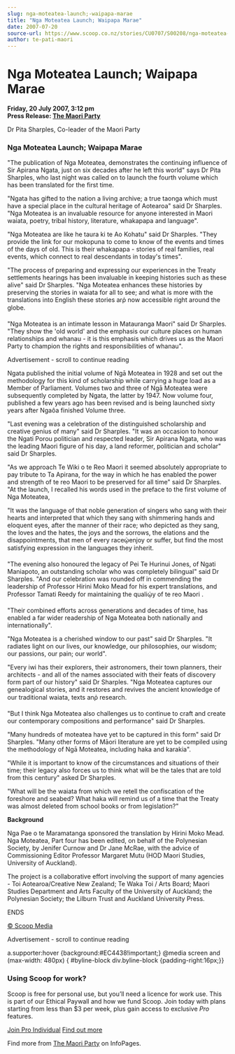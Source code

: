 ```yaml
---
slug: nga-moteatea-launch;-waipapa-marae
title: "Nga Moteatea Launch; Waipapa Marae"
date: 2007-07-20
source-url: https://www.scoop.co.nz/stories/CU0707/S00208/nga-moteatea-launch-waipapa-marae.htm
author: te-pati-maori
---
```

Nga Moteatea Launch; Waipapa Marae
==================================

**Friday, 20 July 2007, 3:12 pm**  
**Press Release: [The Maori Party](https://info.scoop.co.nz/The_Maori_Party)**

  
Dr Pita Sharples, Co-leader of the Maori Party

### Nga Moteatea Launch; Waipapa Marae

"The publication of Nga Moteatea, demonstrates the continuing influence of Sir Apirana Ngata, just on six decades after he left this world" says Dr Pita Sharples, who last night was called on to launch the fourth volume which has been translated for the first time.

"Ngata has gifted to the nation a living archive; a true taonga which must have a special place in the cultural heritage of Aotearoa" said Dr Sharples. "Nga Moteatea is an invaluable resource for anyone interested in Maori waiata, poetry, tribal history, literature, whakapapa and language".

"Nga Moteatea are like he taura ki te Ao Kohatu" said Dr Sharples. "They provide the link for our mokopuna to come to know of the events and times of the days of old. This is their whakapapa - stories of real families, real events, which connect to real descendants in today's times".

"The process of preparing and expressing our experiences in the Treaty settlements hearings has been invaluable in keeping histories such as these alive" said Dr Sharples. "Nga Moteatea enhances these histories by preserving the stories in waiata for all to see; and what is more with the translations into English these stories arῥ now accessible right around the globe.

"Nga Moteatea is an intimate lesson in Matauranga Maori" said Dr Sharples. "They show the 'old world' and the emphasis our culture places on human relationships and whanau - it is this emphasis which drives us as the Maori Party to champion the rights and responsibilities of whanau".

Advertisement - scroll to continue reading





Ngata published the initial volume of Ngā Moteatea in 1928 and set out the methodology for this kind of scholarship while carrying a huge load as a Member of Parliament. Volumes two and three of Ngā Moteatea were subsequently completed by Ngata, the latter by 1947. Now volume four, published a few years ago has been revised and is being launched sixty years after Ngaôa finished Volume three.

"Last evening was a celebration of the distinguished scholarship and creative genius of many" said Dr Sharples. "It was an occasion to honour the Ngati Porou politician and respected leader, Sir Apirana Ngata, who was the leading Maori figure of his day, a land reformer, politician and scholar" said Dr Sharples.

"As we approach Te Wiki o te Reo Maori it seemed absolutely appropriate to pay tribute to Ta Apirana, for the way in which he has enabled the power and strength of te reo Maori to be preserved for all time" said Dr Sharples. "At the launch, I recalled his words used in the preface to the first volume of Nga Moteatea,

"It was the language of that noble generation of singers who sang with their hearts and interpreted that which they sang with shimmering hands and eloquent eyes, after the manner of their race; who depicted as they sang, the loves and the hates, the joys and the sorrows, the elations and the disappointments, that men of every raceᾠenjoy or suffer, but find the most satisfying expression in the languages they inherit.

"The evening also honoured the legacy of Pei Te Hurinui Jones, of Ngati Maniapoto, an outstanding scholar who was completely bilingual" said Dr Sharples. "And our celebration was rounded off in commending the leadership of Professor Hirini Moko Mead for his expert translations, and Professor Tamati Reedy for maintaining the qualiῴy of te reo Maori .

"Their combined efforts across generations and decades of time, has enabled a far wider readership of Nga Moteatea both nationally and internationally".

"Nga Moteatea is a cherished window to our past" said Dr Sharples. "It radiates light on our lives, our knowledge, our philosophies, our wisdom; our passions, our pain; our world".

"Every iwi has their explorers, their astronomers, their town planners, their architects - and all of the names associated with their feats of discovery form part of our history" said Dr Sharples. "Nga Moteatea captures our genealogical stories, and it restores and revives the ancient knowledge of our traditional waiata, texts anῤ research.

"But I think Nga Moteatea also challenges us to continue to craft and create our contemporary compositions and performance" said Dr Sharples.

"Many hundreds of moteatea have yet to be captured in this form" said Dr Sharples. "Many other forms of Māori literature are yet to be compiled using the methodology of Ngā Moteatea, including haka and karakia".

"While it is important to know of the circumstances and situations of their time; their legacy also forces us to think what will be the tales that are told from this century" asked Dr Sharples.

"What will be the waiata from which we retell the confiscation of the foreshore and seabed? What haka will remind us of a time that the Treaty was almost deleted from school books or from legislation?"

**Background**

Nga Pae o te Maramatanga sponsored the translation by Hirini Moko Mead. Nga Moteatea, Part four has been edited, on behalf of the Polynesian Society, by Jenifer Curnow and Dr Jane McRae, with the advice of Commissioning Editor Professor Margaret Mutu (HOD Maori Studies, University of Auckland).

The project is a collaborative effort involving the support of many agencies - Toi Aotearoa/Creative New Zealand; Te Waka Toi / Arts Board; Maori Studies Department and Arts Faculty of the University of Auckland; the Polynesian Society; the Lilburn Trust and Auckland University Press.

ENDS

[© Scoop Media](http://www.scoop.co.nz/about/terms.html)  

Advertisement - scroll to continue reading



a.supporter:hover {background:#EC4438!important;} @media screen and (max-width: 480px) { #byline-block div.byline-block {padding-right:16px;}}

### Using Scoop for work?

Scoop is free for personal use, but you’ll need a licence for work use. This is part of our Ethical Paywall and how we fund Scoop. Join today with plans starting from less than $3 per week, plus gain access to exclusive _Pro_ features.  
  
[Join Pro Individual](https://pro.scoop.co.nz/Individual/?from=ProIn24) [Find out more](https://pro.scoop.co.nz/using-scoop-for-work/?from=ProIn24)

Find more from [The Maori Party](https://info.scoop.co.nz/The_Maori_Party) on InfoPages.